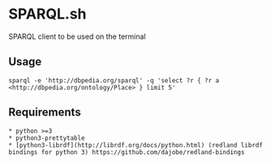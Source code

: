 SPARQL.sh
=========
SPARQL client to be used on the terminal

Usage
-----

    sparql -e 'http://dbpedia.org/sparql' -q 'select ?r { ?r a <http://dbpedia.org/ontology/Place> } limit 5'

Requirements
------------

    * python >=3
    * python3-prettytable
    * [python3-librdf](http://librdf.org/docs/python.html) (redland librdf bindings for python 3) https://github.com/dajobe/redland-bindings
